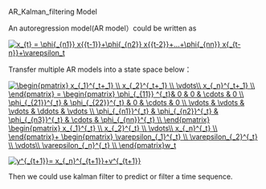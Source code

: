 AR_Kalman_filtering Model

An autoregression model(AR model）could be written as

<a href="https://www.codecogs.com/eqnedit.php?latex=x_{t}&space;=&space;\phi{_{n1}}&space;x{{t-1}}&plus;\phi{_{n2}}&space;x{{t-2}}&plus;...&plus;\phi{_{nn}}&space;x{_{t-n}}&plus;\varepsilon_t" target="_blank"><img src="https://latex.codecogs.com/png.latex?x_{t}&space;=&space;\phi{_{n1}}&space;x{{t-1}}&plus;\phi{_{n2}}&space;x{{t-2}}&plus;...&plus;\phi{_{nn}}&space;x{_{t-n}}&plus;\varepsilon_t" title="x_{t} = \phi{_{n1}} x{{t-1}}+\phi{_{n2}} x{{t-2}}+...+\phi{_{nn}} x{_{t-n}}+\varepsilon_t" /></a>

Transfer multiple AR models into a state space below：

<a href="https://www.codecogs.com/eqnedit.php?latex=\begin{pmatrix}&space;x_{_1}^{_t&plus;_1}&space;\\&space;x_{_2}^{_t&plus;_1}&space;\\&space;\vdots\\&space;x_{_n}^{_t&plus;_1}&space;\\&space;\end{pmatrix}&space;=&space;\begin{pmatrix}&space;\phi_{_{11}}&space;^{_t}&&space;0&space;&&space;0&space;&&space;\cdots&space;&&space;0&space;\\&space;\phi_{_{21}}^{_t}&space;&&space;\phi_{_{22}}^{_t}&space;&&space;0&space;&&space;\cdots&space;&&space;0&space;\\&space;\vdots&space;&&space;\vdots&space;&&space;\vdots&space;&&space;\ddots&space;&&space;\vdots&space;\\&space;\phi_{_{n1}}^{_t}&space;&&space;\phi_{_{n2}}^{_t}&space;&&space;\phi_{_{n3}}^{_t}&space;&&space;\cdots&space;&&space;\phi_{_{nn}}^{_t}&space;\\&space;\end{pmatrix}&space;\begin{pmatrix}&space;x_{_1}^{_t}&space;\\&space;x_{_2}^{_t}&space;\\&space;\vdots\\&space;x_{_n}^{_t}&space;\\&space;\end{pmatrix}&plus;&space;\begin{pmatrix}&space;\varepsilon_{_1}^{_t}&space;\\&space;\varepsilon_{_2}^{_t}&space;\\&space;\vdots\\&space;\varepsilon_{_n}^{_t}&space;\\&space;\end{pmatrix}w_t" target="_blank"><img src="https://latex.codecogs.com/png.latex?\begin{pmatrix}&space;x_{_1}^{_t&plus;_1}&space;\\&space;x_{_2}^{_t&plus;_1}&space;\\&space;\vdots\\&space;x_{_n}^{_t&plus;_1}&space;\\&space;\end{pmatrix}&space;=&space;\begin{pmatrix}&space;\phi_{_{11}}&space;^{_t}&&space;0&space;&&space;0&space;&&space;\cdots&space;&&space;0&space;\\&space;\phi_{_{21}}^{_t}&space;&&space;\phi_{_{22}}^{_t}&space;&&space;0&space;&&space;\cdots&space;&&space;0&space;\\&space;\vdots&space;&&space;\vdots&space;&&space;\vdots&space;&&space;\ddots&space;&&space;\vdots&space;\\&space;\phi_{_{n1}}^{_t}&space;&&space;\phi_{_{n2}}^{_t}&space;&&space;\phi_{_{n3}}^{_t}&space;&&space;\cdots&space;&&space;\phi_{_{nn}}^{_t}&space;\\&space;\end{pmatrix}&space;\begin{pmatrix}&space;x_{_1}^{_t}&space;\\&space;x_{_2}^{_t}&space;\\&space;\vdots\\&space;x_{_n}^{_t}&space;\\&space;\end{pmatrix}&plus;&space;\begin{pmatrix}&space;\varepsilon_{_1}^{_t}&space;\\&space;\varepsilon_{_2}^{_t}&space;\\&space;\vdots\\&space;\varepsilon_{_n}^{_t}&space;\\&space;\end{pmatrix}w_t" title="\begin{pmatrix} x_{_1}^{_t+_1} \\ x_{_2}^{_t+_1} \\ \vdots\\ x_{_n}^{_t+_1} \\ \end{pmatrix} = \begin{pmatrix} \phi_{_{11}} ^{_t}& 0 & 0 & \cdots & 0 \\ \phi_{_{21}}^{_t} & \phi_{_{22}}^{_t} & 0 & \cdots & 0 \\ \vdots & \vdots & \vdots & \ddots & \vdots \\ \phi_{_{n1}}^{_t} & \phi_{_{n2}}^{_t} & \phi_{_{n3}}^{_t} & \cdots & \phi_{_{nn}}^{_t} \\ \end{pmatrix} \begin{pmatrix} x_{_1}^{_t} \\ x_{_2}^{_t} \\ \vdots\\ x_{_n}^{_t} \\ \end{pmatrix}+ \begin{pmatrix} \varepsilon_{_1}^{_t} \\ \varepsilon_{_2}^{_t} \\ \vdots\\ \varepsilon_{_n}^{_t} \\ \end{pmatrix}w_t" /></a>


<a href="https://www.codecogs.com/eqnedit.php?latex=y^{_{t&plus;1}}=&space;x_{_n}^{_{t&plus;1}}&plus;v^{_{t&plus;1}}" target="_blank"><img src="https://latex.codecogs.com/png.latex?y^{_{t&plus;1}}=&space;x_{_n}^{_{t&plus;1}}&plus;v^{_{t&plus;1}}" title="y^{_{t+1}}= x_{_n}^{_{t+1}}+v^{_{t+1}}" /></a>

Then we could use kalman filter to predict or filter a time sequence.
